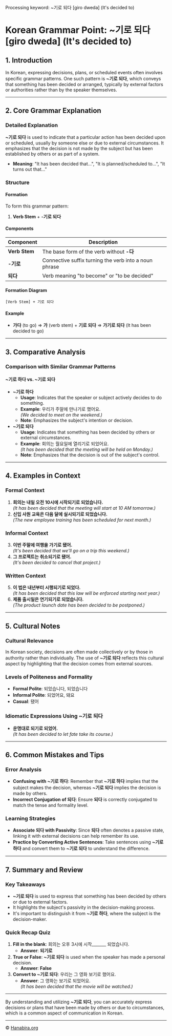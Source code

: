 Processing keyword: ~기로 되다 [giro dweda] (It's decided to)
# Korean Grammar Point: ~기로 되다 [giro dweda] (It's decided to)

## 1. Introduction
In Korean, expressing decisions, plans, or scheduled events often involves specific grammar patterns. One such pattern is **~기로 되다**, which conveys that something has been decided or arranged, typically by external factors or authorities rather than by the speaker themselves.

---
## 2. Core Grammar Explanation
### Detailed Explanation
**~기로 되다** is used to indicate that a particular action has been decided upon or scheduled, usually by someone else or due to external circumstances. It emphasizes that the decision is not made by the subject but has been established by others or as part of a system.
- **Meaning**: "It has been decided that...", "It is planned/scheduled to...", "It turns out that..."
### Structure
#### Formation
To form this grammar pattern:
1. **Verb Stem** + **-기로 되다**
#### Components
| Component        | Description                                           |
|------------------|-------------------------------------------------------|
| **Verb Stem**    | The base form of the verb without **-다**             |
| **-기로**        | Connective suffix turning the verb into a noun phrase |
| **되다**         | Verb meaning "to become" or "to be decided"           |
#### Formation Diagram
```
[Verb Stem] + 기로 되다
```
#### Example
- **가다** (to go) ⇒ **가** (verb stem) + **기로 되다** ⇒ **가기로 되다** (It has been decided to go)
---
## 3. Comparative Analysis
### Comparison with Similar Grammar Patterns
#### ~기로 하다 vs. ~기로 되다
- **~기로 하다**
  - **Usage**: Indicates that the speaker or subject actively decides to do something.
  - **Example**: 우리가 주말에 만나기로 했어요.  
    *(We decided to meet on the weekend.)*
  - **Note**: Emphasizes the subject's intention or decision.
- **~기로 되다**
  - **Usage**: Indicates that something has been decided by others or external circumstances.
  - **Example**: 회의는 월요일에 열리기로 되었어요.  
    *(It has been decided that the meeting will be held on Monday.)*
  - **Note**: Emphasizes that the decision is out of the subject's control.
---
## 4. Examples in Context
### Formal Context
1. **회의는 내일 오전 10시에 시작되기로 되었습니다.**  
   *(It has been decided that the meeting will start at 10 AM tomorrow.)*
2. **신입 사원 교육은 다음 달에 실시되기로 되었습니다.**  
   *(The new employee training has been scheduled for next month.)*
### Informal Context
3. **이번 주말에 여행을 가기로 됐어.**  
   *(It's been decided that we'll go on a trip this weekend.)*
4. **그 프로젝트는 취소되기로 됐어.**  
   *(It's been decided to cancel that project.)*
### Written Context
5. **이 법은 내년부터 시행되기로 되었다.**  
   *(It has been decided that this law will be enforced starting next year.)*
6. **제품 출시일은 연기되기로 되었습니다.**  
   *(The product launch date has been decided to be postponed.)*
---
## 5. Cultural Notes
### Cultural Relevance
In Korean society, decisions are often made collectively or by those in authority rather than individually. The use of **~기로 되다** reflects this cultural aspect by highlighting that the decision comes from external sources.
### Levels of Politeness and Formality
- **Formal Polite**: 되었습니다, 되었습니다
- **Informal Polite**: 되었어요, 돼요
- **Casual**: 됐어
### Idiomatic Expressions Using ~기로 되다
- **운명대로 되기로 되었어.**  
  *(It has been decided to let fate take its course.)*
---
## 6. Common Mistakes and Tips
### Error Analysis
- **Confusing with ~기로 하다**: Remember that **~기로 하다** implies that the subject makes the decision, whereas **~기로 되다** implies the decision is made by others.
- **Incorrect Conjugation of 되다**: Ensure **되다** is correctly conjugated to match the tense and formality level.
### Learning Strategies
- **Associate 되다 with Passivity**: Since **되다** often denotes a passive state, linking it with external decisions can help remember its use.
- **Practice by Converting Active Sentences**: Take sentences using **~기로 하다** and convert them to **~기로 되다** to understand the difference.
---
## 7. Summary and Review
### Key Takeaways
- **~기로 되다** is used to express that something has been decided by others or due to external factors.
- It highlights the subject's passivity in the decision-making process.
- It's important to distinguish it from **~기로 하다**, where the subject is the decision-maker.
### Quick Recap Quiz
1. **Fill in the blank**: 회의는 오후 3시에 시작_______ 되었습니다.
   - **Answer**: **되기로**
2. **True or False**: **~기로 되다** is used when the speaker has made a personal decision.
   - **Answer**: **False**
3. **Convert to ~기로 되다**: 우리는 그 영화 보기로 했어요.
   - **Answer**: 그 영화는 보기로 되었어요.  
     *(It has been decided that the movie will be watched.)*
---
By understanding and utilizing **~기로 되다**, you can accurately express decisions or plans that have been made by others or due to circumstances, which is a common aspect of communication in Korean.

---
© [Hanabira.org](https://hanabira.org)
